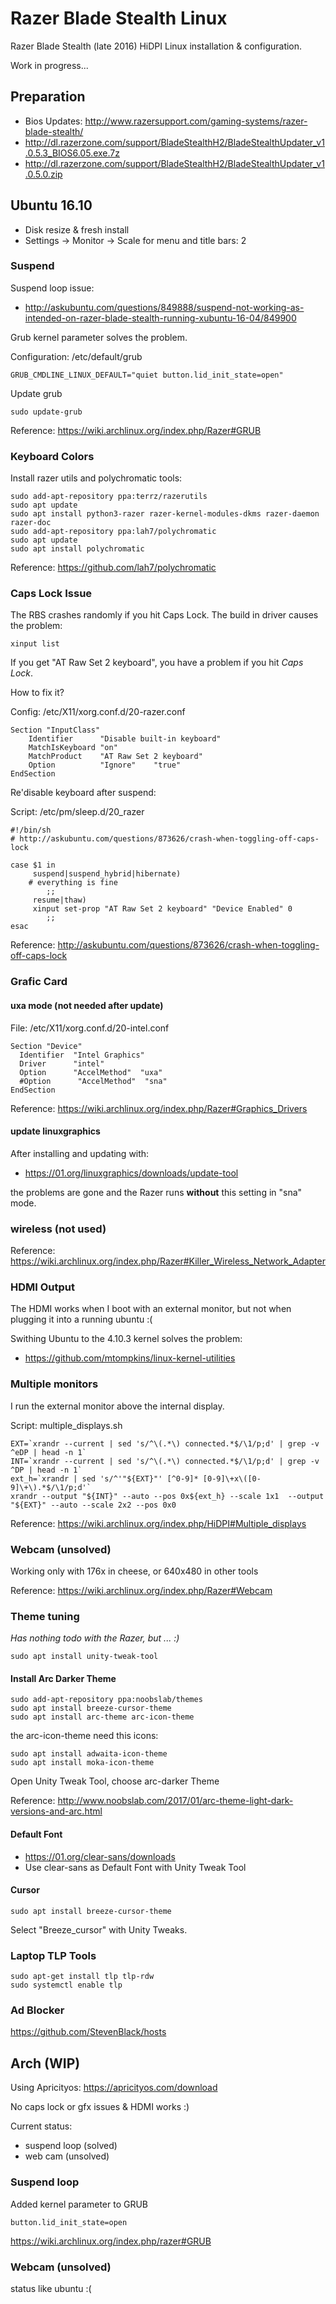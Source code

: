 # Razer Blade Stealth Linux

Razer Blade Stealth (late 2016) HiDPI Linux installation & configuration.

Work in progress...

## Preparation

* Bios Updates: http://www.razersupport.com/gaming-systems/razer-blade-stealth/
 * http://dl.razerzone.com/support/BladeStealthH2/BladeStealthUpdater_v1.0.5.3_BIOS6.05.exe.7z
 * http://dl.razerzone.com/support/BladeStealthH2/BladeStealthUpdater_v1.0.5.0.zip
 
## Ubuntu 16.10

* Disk resize & fresh install
* Settings -> Monitor -> Scale for menu and title bars: 2

### Suspend

Suspend loop issue:
* http://askubuntu.com/questions/849888/suspend-not-working-as-intended-on-razer-blade-stealth-running-xubuntu-16-04/849900

Grub kernel parameter solves the problem.

Configuration: /etc/default/grub
```
GRUB_CMDLINE_LINUX_DEFAULT="quiet button.lid_init_state=open"
```

Update grub
```
sudo update-grub
```

Reference: https://wiki.archlinux.org/index.php/Razer#GRUB

### Keyboard Colors

Install razer utils and polychromatic tools:
```
sudo add-apt-repository ppa:terrz/razerutils
sudo apt update
sudo apt install python3-razer razer-kernel-modules-dkms razer-daemon razer-doc
sudo add-apt-repository ppa:lah7/polychromatic
sudo apt update
sudo apt install polychromatic
```

Reference: https://github.com/lah7/polychromatic

### Caps Lock Issue

The RBS crashes randomly if you hit Caps Lock. The build in driver causes the problem:
```
xinput list
```
If you get "AT Raw Set 2 keyboard", you have a problem if you hit _Caps Lock_.


How to fix it?

Config: /etc/X11/xorg.conf.d/20-razer.conf 
```
Section "InputClass"
    Identifier      "Disable built-in keyboard"
    MatchIsKeyboard "on"
    MatchProduct    "AT Raw Set 2 keyboard"
    Option          "Ignore"    "true"
EndSection
```

Re'disable keyboard after suspend:

Script: /etc/pm/sleep.d/20_razer 
```
#!/bin/sh
# http://askubuntu.com/questions/873626/crash-when-toggling-off-caps-lock

case $1 in
     suspend|suspend_hybrid|hibernate)
	# everything is fine
        ;;
     resume|thaw)
	 xinput set-prop "AT Raw Set 2 keyboard" "Device Enabled" 0
        ;;
esac
```

Reference: http://askubuntu.com/questions/873626/crash-when-toggling-off-caps-lock


### Grafic Card

#### uxa mode (not needed after update)

File: /etc/X11/xorg.conf.d/20-intel.conf 

```
Section "Device"
  Identifier  "Intel Graphics"
  Driver      "intel"
  Option      "AccelMethod"  "uxa"
  #Option      "AccelMethod"  "sna"
EndSection
```

Reference: https://wiki.archlinux.org/index.php/Razer#Graphics_Drivers


#### update linuxgraphics

After installing and updating with:
* https://01.org/linuxgraphics/downloads/update-tool

the problems are gone and the Razer runs **without** this setting in "sna" mode.


### wireless (not used)

Reference: https://wiki.archlinux.org/index.php/Razer#Killer_Wireless_Network_Adapter

### HDMI Output


The HDMI works when I boot with an external monitor, but not when plugging it into a running ubuntu :(

Swithing Ubuntu to the 4.10.3 kernel solves the problem:
* https://github.com/mtompkins/linux-kernel-utilities

### Multiple monitors

I run the external monitor above the internal display.

Script: multiple_displays.sh
```
EXT=`xrandr --current | sed 's/^\(.*\) connected.*$/\1/p;d' | grep -v ^eDP | head -n 1`
INT=`xrandr --current | sed 's/^\(.*\) connected.*$/\1/p;d' | grep -v ^DP | head -n 1`
ext_h=`xrandr | sed 's/^'"${EXT}"' [^0-9]* [0-9]\+x\([0-9]\+\).*$/\1/p;d'`
xrandr --output "${INT}" --auto --pos 0x${ext_h} --scale 1x1  --output "${EXT}" --auto --scale 2x2 --pos 0x0
```

Reference: https://wiki.archlinux.org/index.php/HiDPI#Multiple_displays


### Webcam (unsolved)

Working only with 176x in cheese, or 640x480 in other tools

Reference: https://wiki.archlinux.org/index.php/Razer#Webcam

### Theme tuning

_Has nothing todo with the Razer, but ... :)_

```
sudo apt install unity-tweak-tool
```

#### Install Arc Darker Theme

```
sudo add-apt-repository ppa:noobslab/themes
sudo apt install breeze-cursor-theme
sudo apt install arc-theme arc-icon-theme
```

the arc-icon-theme need this icons:
```
sudo apt install adwaita-icon-theme
sudo apt install moka-icon-theme
```

Open Unity Tweak Tool, choose arc-darker Theme

Reference: http://www.noobslab.com/2017/01/arc-theme-light-dark-versions-and-arc.html

#### Default Font

* https://01.org/clear-sans/downloads
* Use clear-sans as Default Font with Unity Tweak Tool

#### Cursor

```
sudo apt install breeze-cursor-theme
```

Select "Breeze_cursor" with Unity Tweaks.


### Laptop TLP Tools

```
sudo apt-get install tlp tlp-rdw
sudo systemctl enable tlp
```

### Ad Blocker

https://github.com/StevenBlack/hosts

## Arch (WIP)

Using Apricityos: https://apricityos.com/download

No caps lock or gfx issues & HDMI works :)

Current status:
* suspend loop (solved)
* web cam (unsolved)

### Suspend loop

Added kernel parameter to GRUB
```
button.lid_init_state=open
```
https://wiki.archlinux.org/index.php/razer#GRUB

### Webcam (unsolved)

status like ubuntu :(

